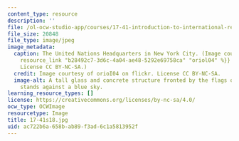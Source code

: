 ```yaml
---
content_type: resource
description: ''
file: /ol-ocw-studio-app/courses/17-41-introduction-to-international-relations-spring-2018/ac722b6a658bab89f3ad6c1a5813952f_17-41s18.jpg
file_size: 20848
file_type: image/jpeg
image_metadata:
  caption: The United Nations Headquarters in New York City. (Image courtesy of {{%
    resource_link "b28492c7-3d6c-4a04-ae48-5292e69758ca" "oriol04" %}} on flickr.
    License CC BY-NC-SA.)
  credit: Image courtesy of orioI04 on flickr. License CC BY-NC-SA.
  image-alt: A tall glass and concrete structure fronted by the flags of various nations
    stands against a blue sky.
learning_resource_types: []
license: https://creativecommons.org/licenses/by-nc-sa/4.0/
ocw_type: OCWImage
resourcetype: Image
title: 17-41s18.jpg
uid: ac722b6a-658b-ab89-f3ad-6c1a5813952f
---
```

